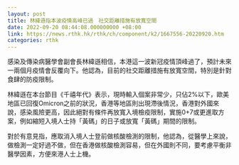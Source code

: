 ```yaml
---
layout: post
title: 林緯遜指本波疫情高峰已過　社交距離措施有放寬空間
date: 2022-09-20 08:44:08.000000000 +08:00
link: https://news.rthk.hk/rthk/ch/component/k2/1667556-20220920.htm
categories: rthk
---
```


感染及傳染病醫學會副會長林緯遜相信，本港這一波新冠疫情頂峰過了，預計未來一兩個月疫情會反覆向下。他認為，目前的社交距離措施有放寬空間，特別是針對食肆的防疫限制。

林緯遜在本台節目《千禧年代》表示，現時輸入個案非常少，只佔2%以下，歐美地區已回復Omicron之前的狀況，香港等地區則出現滯後情況，香港對外國來說，感染風險更高，因此絕對有條件再放寬入境檢疫限制，實施0+7或更進取方案，例如縮短入境人士持「黃碼」的日子或放寬「黃碼」期間的限制。

對於有意見指，應取消入境人士登前做核酸檢測的限制，他認為，從醫學上來說，做檢測一定好過不做，但在香港做核酸檢測容易，但在外國則不同，要考慮平衡非醫學因素，方便來港人士上機。
